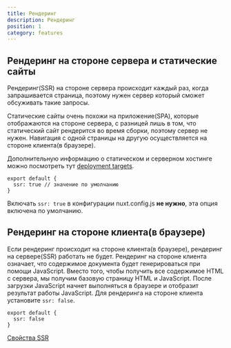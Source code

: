 ```yaml
---
title: Рендеринг
description: Рендеринг
position: 1
category: features
---
```


## Рендеринг на стороне сервера и статические сайты

Рендеринг(SSR) на стороне сервера происходит каждый раз, когда запрашивается страница, поэтому нужен сервер который сможет обсуживать такие запросы.

Статические сайты очень похожи на приложение(SPA), которые отображаются на стороне сервера, с разницей лишь в том, что статический сайт рендерится во время сборки, поэтому сервер не нужен.
Навигация с одной страницы на другую осуществляется на стороне клиента(в браузере).

Дополнительную информацию о статическом и серверном хостинге можно посмотреть тут [deployment targets](/docs/2.x/features/deployment-targets).

```js{}[nuxt.config.js]
export default {
  ssr: true // значение по умолчанию
}
```

<base-alert type="info">

Включать `ssr: true` в конфигурации nuxt.config.js **не нужно**, эта опция включена по умолчанию.

</base-alert>

## Рендеринг на стороне клиента(в браузере)

Если рендеринг происходит на стороне клиента(в браузере), рендеринг на сервере(SSR) работать не будет.
Рендеринг на стороне клиента означает, что содержимое документа будет генерироваться при помощи JavaScript.
Вместо того, чтобы получить все содержимое HTML с сервера, мы получим базовую страницу HTML и JavaScript. После загрузки JavaScript начнет выполняться в браузере и отобразит результат работы JavaScript.
Для рендеринга на стороне клиента установите `ssr: false`.

```js{}[nuxt.config.js]
export default {
  ssr: false
}
```

<base-alert type="next">

[Свойства SSR](/docs/2.x/configuration-glossary/configuration-ssr)

</base-alert>
